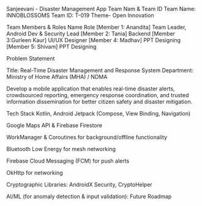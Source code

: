 Sanjeevani - Disaster Management App
Team Nam & Team ID
Team Name: INNOBLOSSOMS
Team ID: T-019
Theme- Open Innovation

Team Members & Roles
Name	Role
[Member 1: Anandita]	Team Leader, Android Dev & Security Lead
[Member 2: Tania]	Backend
[Member 3:Gurleen Kaur]	UI/UX Designer
[Member 4: Madhav]	PPT Designing
[Member 5: Shivam]	PPT Designing

Problem Statement

Title: Real-Time Disaster Management and Response System
Department: Ministry of Home Affairs (MHA) / NDMA

Develop a mobile application that enables real-time disaster alerts, crowdsourced reporting, emergency response coordination, and trusted information dissemination for better citizen safety and disaster mitigation.

Tech Stack
Kotlin, Android Jetpack (Compose, View Binding, Navigation)

Google Maps API & Firebase Firestore

WorkManager & Coroutines for background/offline functionality

Bluetooth Low Energy for mesh networking

Firebase Cloud Messaging (FCM) for push alerts

OkHttp for networking

Cryptographic Libraries: AndroidX Security, CryptoHelper

AI/ML (for anomaly detection & input validation): Future Roadmap



